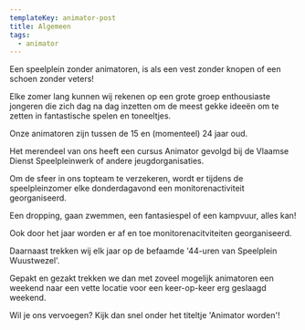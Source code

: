 ```yaml
---
templateKey: animator-post
title: Algemeen
tags:
  - animator
---
```

Een speelplein zonder animatoren, is als een vest zonder knopen of een schoen zonder veters!

Elke zomer lang kunnen wij rekenen op een grote groep enthousiaste jongeren die zich dag na dag inzetten om de meest gekke ideeën om te zetten in fantastische spelen en toneeltjes.

Onze animatoren zijn tussen de 15 en (momenteel) 24 jaar oud.

Het merendeel van ons heeft een cursus Animator gevolgd bij de Vlaamse Dienst Speelpleinwerk of andere jeugdorganisaties.



Om de sfeer in ons topteam te verzekeren, wordt er tijdens de speelpleinzomer elke donderdagavond een monitorenactiviteit georganiseerd.

Een dropping, gaan zwemmen, een fantasiespel of een kampvuur, alles kan!

Ook door het jaar worden er af en toe monitorenacitviteiten georganiseerd.

Daarnaast trekken wij elk jaar op de befaamde '44-uren van Speelplein Wuustwezel'.

Gepakt en gezakt trekken we dan met zoveel mogelijk animatoren een weekend naar een vette locatie voor een keer-op-keer erg geslaagd weekend.

Wil je ons vervoegen? Kijk dan snel onder het titeltje 'Animator worden'!
